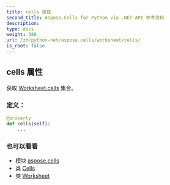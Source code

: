 ```yaml
---
title: cells 属性
second_title: Aspose.Cells for Python via .NET API 参考资料
description:
type: docs
weight: 380
url: /zh/python-net/aspose.cells/worksheet/cells/
is_root: false
---
```

## cells 属性

获取 [Worksheet.cells](/cells/zh/python-net/aspose.cells/worksheet#cells) 集合。
### 定义：
```python
@property
def cells(self):
    ...
```

### 也可以看看
* 模块 [aspose.cells](../../)
* 类 [Cells](/cells/zh/python-net/aspose.cells/cells)
* 类 [Worksheet](/cells/zh/python-net/aspose.cells/worksheet)
